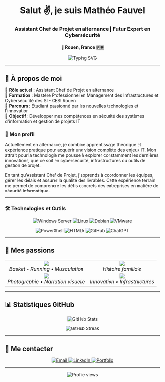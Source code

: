 <h1 align="center">Salut ✌, je suis Mathéo Fauvel</h1>
<h3 align="center">Assistant Chef de Projet en alternance | Futur Expert en Cybersécurité</h3>
<h4 align="center">📍 Rouen, France 🇫🇷</h4>

<p align="center">
  <img src="https://readme-typing-svg.herokuapp.com?font=Fira+Code&pause=1000&color=2E8B57&center=true&vCenter=true&width=435&lines=Management+des+Infrastructures;Cybersécurité+des+SI;Passionné+de+Technologie" alt="Typing SVG" />
</p>

---

## 🤝 À propos de moi

🔹 **Rôle actuel** : Assistant Chef de Projet en alternance  
🔹 **Formation** : Mastère Professionnel en Management des Infrastructures et Cybersécurité des SI - CESI Rouen  
🔹 **Parcours** : Étudiant passionné par les nouvelles technologies et l'innovation  
🔹 **Objectif** : Développer mes compétences en sécurité des systèmes d'information et gestion de projets IT  

### 🌟 Mon profil
Actuellement en alternance, je combine apprentissage théorique et expérience pratique pour acquérir une vision complète des enjeux IT. Mon attrait pour la technologie me pousse à explorer constamment les dernières innovations, que ce soit en cybersécurité, infrastructures ou outils de gestion de projet.

En tant qu'Assistant Chef de Projet, j'apprends à coordonner les équipes, gérer les délais et assurer la qualité des livrables. Cette expérience terrain me permet de comprendre les défis concrets des entreprises en matière de sécurité informatique.

---

### 🛠️ **Technologies et Outils**

<p align="center">
  <img src="https://img.shields.io/badge/Windows_Server-0078D4?style=for-the-badge&logo=windows&logoColor=white" alt="Windows Server" />
  <img src="https://img.shields.io/badge/Linux-FCC624?style=for-the-badge&logo=linux&logoColor=black" alt="Linux" />
  <img src="https://img.shields.io/badge/Debian-A81D33?style=for-the-badge&logo=debian&logoColor=white" alt="Debian" />
  <img src="https://img.shields.io/badge/VMware-607078?style=for-the-badge&logo=vmware&logoColor=white" alt="VMware" />
</p>

<p align="center">
  <img src="https://img.shields.io/badge/PowerShell-5391FE?style=for-the-badge&logo=powershell&logoColor=white" alt="PowerShell" />
  <img src="https://img.shields.io/badge/HTML5-E34F26?style=for-the-badge&logo=html5&logoColor=white" alt="HTML5" />
  <img src="https://img.shields.io/badge/GitHub-181717?style=for-the-badge&logo=github&logoColor=white" alt="GitHub" />
  <img src="https://img.shields.io/badge/ChatGPT-74AA9C?style=for-the-badge&logo=openai&logoColor=white" alt="ChatGPT" />
</p>

---

## 🎨 Mes passions

<table align="center">
  <tr>
    <td align="center">
      <img src="https://img.shields.io/badge/🏀-Sport-FF6B35?style=for-the-badge" />
      <br><em>Basket • Running • Musculation</em>
    </td>
    <td align="center">
      <img src="https://img.shields.io/badge/📜-Généalogie-8B4513?style=for-the-badge" />
      <br><em>Histoire familiale</em>
    </td>
  </tr>
  <tr>
    <td align="center">
      <img src="https://img.shields.io/badge/🎥-Cinéma-FF1744?style=for-the-badge" />
      <br><em>Photographie • Narration visuelle</em>
    </td>
    <td align="center">
      <img src="https://img.shields.io/badge/💻-Tech-4CAF50?style=for-the-badge" />
      <br><em>Innovation • Infrastructures</em>
    </td>
  </tr>
</table>

---

## 📊 Statistiques GitHub

<p align="center">
  <img src="https://github-readme-stats.vercel.app/api?username=matheofauvel&show_icons=true&theme=tokyonight&hide_border=true" alt="GitHub Stats" />
</p>

<p align="center">
  <img src="https://github-readme-streak-stats.herokuapp.com/?user=matheofauvel&theme=tokyonight&hide_border=true" alt="GitHub Streak" />
</p>

---

## 🤝 Me contacter

<p align="center">
  <a href="mailto:fauvel.math76pro@gmail.com">
    <img src="https://img.shields.io/badge/Email-D14836?style=for-the-badge&logo=gmail&logoColor=white" alt="Email" />
  </a>
  <a href="https://www.linkedin.com/in/matheofauvel/">
    <img src="https://img.shields.io/badge/LinkedIn-0077B5?style=for-the-badge&logo=linkedin&logoColor=white" alt="LinkedIn" />
  </a>
  <a href="">
    <img src="https://img.shields.io/badge/Portfolio-FF5722?style=for-the-badge&logo=googlechrome&logoColor=white" alt="Portfolio" />
  </a>
</p>

---

<p align="center">
  <img src="https://komarev.com/ghpvc/?username=matheofauvel&color=blueviolet&style=flat-square&label=Visiteurs" alt="Profile views" />
</p>
